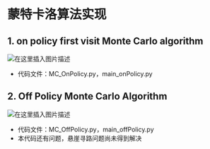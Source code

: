 # 蒙特卡洛算法实现
## 1. on policy first visit Monte Carlo algorithm
![在这里插入图片描述](https://img-blog.csdnimg.cn/f1b4fbaf774b4729aa09cd81ea5586f7.png?x-oss-process=image/watermark,type_d3F5LXplbmhlaQ,shadow_50,text_Q1NETiBAQ0hIMzIxMw==,size_20,color_FFFFFF,t_70,g_se,x_16#pic_center)


- 代码文件：MC_OnPolicy.py，main_onPolicy.py

## 2. Off Policy Monte Carlo Algorithm
![在这里插入图片描述](https://img-blog.csdnimg.cn/9437d77dc8794446984f212db93da59f.png?x-oss-process=image/watermark,type_d3F5LXplbmhlaQ,shadow_50,text_Q1NETiBAQ0hIMzIxMw==,size_20,color_FFFFFF,t_70,g_se,x_16#pic_center)


- 代码文件：MC_OffPolicy.py，main_offPolicy.py
- 本代码还有问题，悬崖寻路问题尚未得到解决
